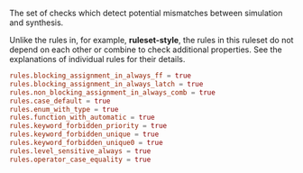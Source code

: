 
The set of checks which detect potential mismatches between simulation and
synthesis.

Unlike the rules in, for example, **ruleset-style**, the rules in this ruleset
do not depend on each other or combine to check additional properties.
See the explanations of individual rules for their details.

```toml
rules.blocking_assignment_in_always_ff = true
rules.blocking_assignment_in_always_latch = true
rules.non_blocking_assignment_in_always_comb = true
rules.case_default = true
rules.enum_with_type = true
rules.function_with_automatic = true
rules.keyword_forbidden_priority = true
rules.keyword_forbidden_unique = true
rules.keyword_forbidden_unique0 = true
rules.level_sensitive_always = true
rules.operator_case_equality = true
```

